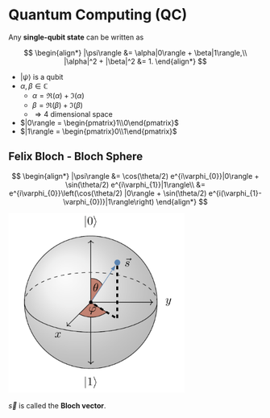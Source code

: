 # Quantum Computing (QC)

Any **single-qubit state** can be written as

$$
\begin{align*}
  |\psi\rangle &= \alpha|0\rangle + \beta|1\rangle,\\
  |\alpha|^2 + |\beta|^2 &= 1.
\end{align*}
$$

- $|\psi\rangle$ is a qubit
- $\alpha,\beta\in\mathbb{C}$
  - $\alpha=\Re(\alpha) + \Im(\alpha)$
  - $\beta=\Re(\beta) + \Im(\beta)$
  - $\Rightarrow 4$ dimensional space
- $|0\rangle = \begin{pmatrix}1\\0\end{pmatrix}$
- $|1\rangle = \begin{pmatrix}0\\1\end{pmatrix}$

## Felix Bloch - Bloch Sphere

$$
\begin{align*}
|\psi\rangle &= \cos(\theta/2) e^{i\varphi_{0}}|0\rangle + \sin(\theta/2) e^{i\varphi_{1}}|1\rangle\\
&= e^{i\varphi_{0}}\left(\cos(\theta/2) |0\rangle + \sin(\theta/2) e^{i(\varphi_{1}-\varphi_{0})}|1\rangle\right)
\end{align*}
$$

<img src="figures/bloch-sphere.png" alt="bloch-sphere" width="350px">

$\vec{s}$ is called the **Bloch vector**.
